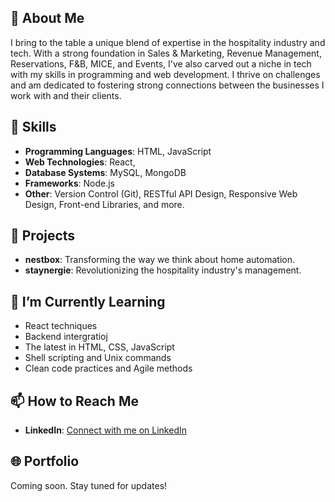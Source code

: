 ## 🤵 About Me
I bring to the table a unique blend of expertise in the hospitality industry and tech. With a strong foundation in Sales & Marketing, Revenue Management, Reservations, F&B, MICE, and Events, I've also carved out a niche in tech with my skills in programming and web development. I thrive on challenges and am dedicated to fostering strong connections between the businesses I work with and their clients.

## 🔧 Skills
- **Programming Languages**: HTML, JavaScript
- **Web Technologies**: React, 
- **Database Systems**: MySQL, MongoDB
- **Frameworks**: Node.js
- **Other**: Version Control (Git), RESTful API Design, Responsive Web Design, Front-end Libraries, and more.

## 🚀 Projects
- **nestbox**: Transforming the way we think about home automation.
- **staynergie**: Revolutionizing the hospitality industry's management.

## 🌱 I’m Currently Learning
- React techniques
- Backend intergratioj
- The latest in HTML, CSS, JavaScript
- Shell scripting and Unix commands
- Clean code practices and Agile methods

## 📫 How to Reach Me
- **LinkedIn**: [Connect with me on LinkedIn](https://www.linkedin.com)

## 🌐 Portfolio
Coming soon. Stay tuned for updates!
